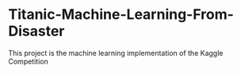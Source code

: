 # Titanic-Machine-Learning-From-Disaster
This project is the machine learning implementation of the Kaggle Competition 

